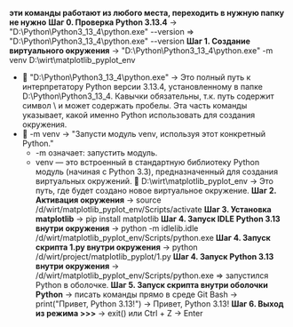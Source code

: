 **эти команды работают из любого места, переходить в нужную папку не нужно**
**Шаг 0. Проверка Python 3.13.4** -> "D:\Python\Python3_13_4\python.exe" --version => "D:\Python\Python3_13_4\python.exe" --version
**Шаг 1. Создание виртуального окружения**  -> "D:\Python\Python3_13_4\python.exe" -m venv D:\wirt\matplotlib_pyplot_env
- 🔹 "D:\Python\Python3_13_4\python.exe" -> Это полный путь к интерпретатору Python версии 3.13.4, установленному в папке D:\Python\Python3_13_4. Кавычки обязательны, т.к. путь содержит символ \ и может содержать пробелы. Эта часть команды указывает, какой именно Python использовать для создания окружения.
- 🔹 -m venv -> "Запусти модуль venv, используя этот конкретный Python."
	- -m означает: запустить модуль.
	- venv — это встроенный в стандартную библиотеку Python модуль (начиная с Python 3.3), предназначенный для создания виртуальных окружений.
	🔹 D:\wirt\matplotlib_pyplot_env -> Это путь, где будет создано новое виртуальное окружение.
**Шаг 2. Активация окружения** -> source /d/wirt/matplotlib_pyplot_env/Scripts/activate
**Шаг 3. Установка matplotlib** -> pip install matplotlib
**Шаг 4. Запуск IDLE Python 3.13 внутри окружения** -> python -m idlelib.idle
/d/wirt/matplotlib_pyplot_env/Scripts/python.exe
**Шаг 4. Запуск скрипта 1.py  внутри окружения**  -> python /d/wirt/project/matplotlib_pyplot/1.py
**Шаг 4. Запуск Python 3.13 внутри окружения**  -> /d/wirt/matplotlib_pyplot_env/Scripts/python.exe => запустилcя Python в оболочке.
**Шаг 5. Запуск скрипта внутри оболочки Python**  -> писать команды прямо в среде Git Bash   -> print("Привет, Python 3.13!") -> Привет, Python 3.13!
**Шаг 6. Выход из режима >>>** -> exit() или Ctrl + Z → Enter
